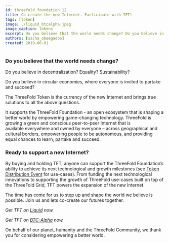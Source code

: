 ```yaml
---
id: threefold_foundation_12
title: Co-create the new Internet. Participate with TFT!
tags: [token]
image: ./liquid_btcalpha.jpeg
image_caption: tokens
excerpt: Do you believe that the world needs change? Do you believe in decentralization? Equality? Sustainability? Do you believe in circular economies, where everyone is invited to partake and succeed? The ThreeFold Token is the currency of the new Internet and brings true solutions to all the above questions. 
authors: [sacha_obeegadoo]
created: 2019-06-01
---
```



### Do you believe that the world needs change?

Do you believe in decentralization? Equality? Sustainability?

Do you believe in circular economies, where everyone is invited to partake and succeed?

The ThreeFold Token is the currency of the new Internet and brings true solutions to all the above questions. 

It supports the ThreeFold Foundation - an open ecosystem that is shaping a better world by empowering game-changing technology. ThreeFold is growing a green and conscious peer-to-peer Internet that is available everywhere and owned by everyone – across geographical and cultural borders, empowering people to be autonomous, and providing equal chances to learn, partake and succeed.

### Ready to support a new Internet?

By buying and holding TFT, anyone can support the ThreeFold Foundation’s ability to achieve its next technological and growth milestones (see [Token Distribution Event](https://wiki.threefold.io/#/tdeoverview) for use-cases). From funding the next technological innovations to supporting the growth of ThreeFold use-cases built on top of the ThreeFold Grid, TFT powers the expansion of the new Internet. 

The time has come for us to step up and shape the world we believe is possible. Join us and lets co-create our futures together.

*Get TFT on [Liquid](https://app.liquid.com/exchange/TFTBTC) now.*

*Get TFT on [BTC-Alpha](https://btc-alpha.com/en/exchange/TFT_BTC) now.*

On behalf of our planet, humanity and the ThreeFold Community, we thank you for considering empowering a better world.
